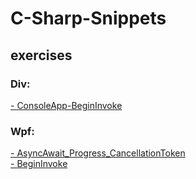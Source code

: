 # C-Sharp-Snippets
## exercises

### Div:
[- ConsoleApp-BeginInvoke](https://github.com/sauternic/ConsoleApp-BeginInvoke)  

### Wpf:
[- AsyncAwait_Progress_CancellationToken](https://github.com/sauternic/WpfApp-AsyncAwait_Progress_CancellationToken)  
[- BeginInvoke](https://github.com/sauternic/WpfApp-BeginInvoke)  

